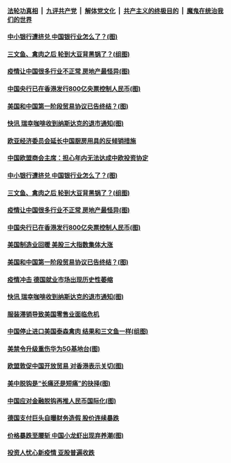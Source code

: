 

####  [法轮功真相](../../../../basic/blob/master/README.md?t=06242202) &nbsp;|&nbsp; [九评共产党](../../../../9ping.md/blob/master/README.md?t=06242202) &nbsp;|&nbsp; [解体党文化](../../../../jtdwh.md/blob/master/README.md?t=06242202)  &nbsp;|&nbsp; [共产主义的终极目的](../../../../gczydzjmd.md/blob/master/README.md?t=06242202) &nbsp;|&nbsp; [魔鬼在统治我们的世界](../../../../mgztzwmdsj.md/blob/master/README.md?t=06242202) 

#### [中小银行遭挤兑 中国银行业怎么了？(图)](../pages/p5/937574.md?t=06242202) 

#### [三文鱼、禽肉之后 轮到大豆背黑锅了？(组图)](../pages/p5/937480.md?t=06242202) 

#### [疫情让中国很多行业不正常 房地产最怪异(图)](../pages/p5/937485.md?t=06242202) 

#### [中国央行已在香港发行800亿央票控制人民币(图)](../pages/p5/937478.md?t=06242202) 

#### [美国和中国第一阶段贸易协议已告终结？(图)](../pages/p5/937467.md?t=06242202) 

#### [快讯 瑞幸咖啡收到纳斯达克的退市通知(图)](../pages/p5/937459.md?t=06242202) 

#### [欧亚经济委员会延长中国厨房用具的反倾销措施](../pages/p5/937582.md?t=06242202) 

#### [中国欧盟商会主席：担心年内无法达成中欧投资协定](../pages/p5/937575.md?t=06242202) 

#### [中小银行遭挤兑 中国银行业怎么了？(图)](../pages/p5/937574.md?t=06242202) 

#### [三文鱼、禽肉之后 轮到大豆背黑锅了？(组图)](../pages/p5/937480.md?t=06242202) 

#### [疫情让中国很多行业不正常 房地产最怪异(图)](../pages/p5/937485.md?t=06242202) 

#### [中国央行已在香港发行800亿央票控制人民币(图)](../pages/p5/937478.md?t=06242202) 

#### [美国制造业回暖 美股三大指数集体大涨](../pages/p5/937475.md?t=06242202) 

#### [美国和中国第一阶段贸易协议已告终结？(图)](../pages/p5/937467.md?t=06242202) 

#### [疫情冲击 德国就业市场出现历史性萎缩](../pages/p5/937462.md?t=06242202) 

#### [快讯 瑞幸咖啡收到纳斯达克的退市通知(图)](../pages/p5/937459.md?t=06242202) 

#### [服装滞销导致美国零售业面临危机](../pages/p5/937458.md?t=06242202) 

#### [中国停止进口美国泰森禽肉 结果和三文鱼一样(组图)](../pages/p5/937379.md?t=06242202) 

#### [美禁令升级重伤华为5G基地台(图)](../pages/p5/937393.md?t=06242202) 


#### [欧盟敦促中国开放贸易 对香港表示关切(图)](../pages/p5/937388.md?t=06242202) 

#### [美中脱钩是“长痛还是短痛”的抉择(图)](../pages/p5/937387.md?t=06242202) 

#### [中国应对金融脱钩再推人民币国际化(图)](../pages/p5/937352.md?t=06242202) 

#### [德国支付巨头自曝财务造假 股价连续暴跌](../pages/p5/937367.md?t=06242202) 

#### [价格暴跌至腰斩 中国小龙虾出现弃养潮(图)](../pages/p5/937349.md?t=06242202) 

#### [投资人忧心新疫情 亚股普遍收跌](../pages/p5/937344.md?t=06242202) 

